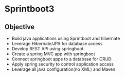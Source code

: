 # Sprintboot3

## Objective
- Build java applications using Sprintboot and hibernate
- Leverage Hibernate/JPA for database access
- Develop REST API using springboot
- Create a spring MVC app with springboot
- Connect springboot apps to a database for CRUD
- Apply spring security to control application access
- Leverage all java configuration(no XML) and Maven

